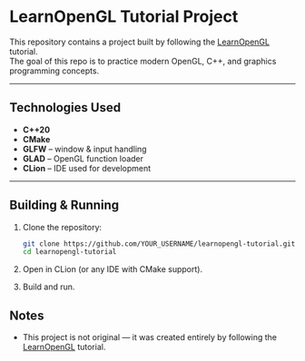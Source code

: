 # LearnOpenGL Tutorial Project

This repository contains a project built by following the [LearnOpenGL](https://learnopengl.com/) tutorial.  
The goal of this repo is to practice modern OpenGL, C++, and graphics programming concepts.

---

## Technologies Used
- **C++20**
- **CMake**
- **GLFW** – window & input handling
- **GLAD** – OpenGL function loader
- **CLion** – IDE used for development

---

## Building & Running
1. Clone the repository:
   ```bash
   git clone https://github.com/YOUR_USERNAME/learnopengl-tutorial.git
   cd learnopengl-tutorial
2. Open in CLion (or any IDE with CMake support).

3. Build and run.

## Notes
- This project is not original — it was created entirely by following the [LearnOpenGL](https://learnopengl.com/) tutorial.

